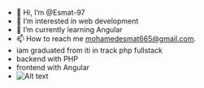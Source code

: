 - 👋 Hi, I’m @Esmat-97
- 👀 I’m interested in web development
- 🌱 I’m currently learning Angular
- 📫 How to reach me mohamedesmat665@gmail.com.
- iam graduated from iti in track php fullstack
- backend with PHP
- frontend with Angular
- ![Alt text](https://www.google.com/url?sa=i&url=https%3A%2F%2Fgithub.com%2FShweta2024%2FJavaScript-Projects&psig=AOvVaw0U9JiXYMTfPRVxPuqDP1DT&ust=1707607257717000&source=images&cd=vfe&opi=89978449&ved=0CBMQjRxqFwoTCPiQ2_Kyn4QDFQAAAAAdAAAAABAE)



<!---
Esmat-97/Esmat-97 is a ✨ special ✨ repository because its `README.md` (this file) appears on your GitHub profile.
You can click the Preview link to take a look at your changes.
--->
